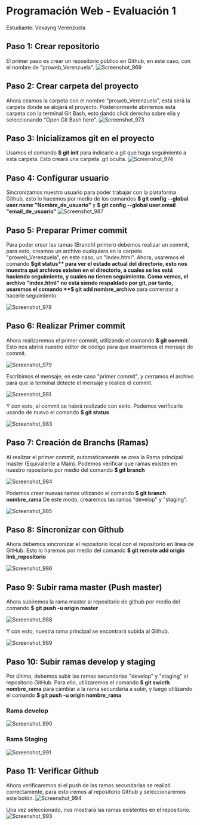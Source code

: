 # Programación Web - Evaluación 1

Estudiante: Vexayng Verenzuela

## Paso 1: Crear repositorio

El primer paso es crear un repositorio público en Github, en este caso, con el nombre de "proweb_Verenzuela".
![Screenshot_969](https://github.com/user-attachments/assets/db966809-c357-4303-859b-27fb98b76a44)

## Paso 2: Crear carpeta del proyecto

Ahora ceamos la carpeta con el nombre "proweb_Verenzuela", está será la carpeta donde se alojará el proyecto.
Posteriormente abriremos esta carpeta con la terminal Git Bash, esto dando click derecho sobre ella y seleccionando "Open Git Bash here".
![Screenshot_973](https://github.com/user-attachments/assets/32f1ee42-ae9c-406e-8a69-7529553e8e54)

## Paso 3: Inicializamos git en el proyecto

Usamos el comando **$ git init** para indicarle a git que haga seguimiento a esta carpeta. Esto creará una carpeta .git oculta.
![Screenshot_974](https://github.com/user-attachments/assets/b0340245-f93a-4a21-b1a1-7d47b1d544dd)

## Paso 4: Configurar usuario

Sincronizamos nuestro usuario para poder trabajar con la plataforma Github, esto lo hacemos por medio de los comandos
**$ git config --global user.name "Nombre_de_usuario"** y **$ git config --global user.email "email_de_usuario"**
![Screenshot_987](https://github.com/user-attachments/assets/b914192b-ed11-4f7a-9596-146b39cdcd79)

## Paso 5: Preparar Primer commit

Para poder crear las ramas (Branch) primero debemos realizar un commit, para esto, creamos un archivo cualquiera en la carpeta "proweb_Verenzuela", en este caso, un "index.html".
Ahora, usaremos el comando **$git status** para ver el estado actual del directorio, esto nos muestra qué archivos existen en el directorio, a cuales se les está haciendo seguimiento, y cuales no tienen seguimiento. Como vemos, el archivo "index.html" no está siendo respaldado por git, por tanto, usaremos el comando **$ git add nombre_archivo** para comenzar a hacerle seguimiento.

![Screenshot_978](https://github.com/user-attachments/assets/8b83d650-cfb5-45e5-ac03-b1cb861ca0ad)

## Paso 6: Realizar Primer commit

Ahora realizaremos el primer commit, utilizando el comando **$ git commit**.
Esto nos abrirá nuestro editor de código para que insertemos el mensaje de commit.

![Screenshot_979](https://github.com/user-attachments/assets/cd936781-fbe4-4401-a89e-d9479673ab1f)

Escribimos el mensaje, en este caso "primer commit", y cerramos el archivo para que la terminal detecte el mensaje y realice el commit.

![Screenshot_981](https://github.com/user-attachments/assets/d569a19a-4a55-45b7-b721-936bb6d4852c)

Y con esto, el commit se habrá realizado con exito. Podemos verificarlo usando de nuevo el comando **$ git status**

![Screenshot_983](https://github.com/user-attachments/assets/645bdd6c-b9c0-4ea4-abb0-952d6bdffc65)

## Paso 7: Creación de Branchs (Ramas)

Al realizar el primer commit, automaticamente se crea la Rama principal master (Equivalente a Main).
Podemos verificar que ramas existen en nuestro repositorio por medio del comando **$ git branch**

![Screenshot_984](https://github.com/user-attachments/assets/d6a2ff26-4db5-47b0-bbd6-74414b761d65)

Podemos crear nuevas ramas utlizando el comando **$ git branch nombre_rama**
De este modo, crearemos las ramas "develop" y "staging".

![Screenshot_985](https://github.com/user-attachments/assets/28b62f2e-6175-480a-ba78-81bb4bcaf4ea)

## Paso 8: Sincronizar con Github

Ahora debemos sincronizar el repositorio local con el repositorio en línea de GitHub.
Esto lo haremos por medio del comando **$ git remote add origin link_repositorio**

![Screenshot_986](https://github.com/user-attachments/assets/3d18e1c8-0c0b-4c61-8405-72e00ecf1af7)

## Paso 9: Subir rama master (Push master)

Ahora subiremos la rama master al repositorio de github por medio del comando **$ git push -u origin master**

![Screenshot_988](https://github.com/user-attachments/assets/ede6307b-4f12-4f1d-ab4f-7399fcd750f7)

Y con esto, nuestra rama principal se encontrará subida al Github.

![Screenshot_989](https://github.com/user-attachments/assets/8cc2ccf0-12d2-409c-8905-2e26e1b7e0af)

## Paso 10: Subir ramas develop y staging

Por último, debemos subir las ramas secundarias "develop" y "staging" al repositorio GitHub.
Para ello, utilizaremos el comando **$ git swicth nombre_rama** para cambiar a la rama secundaria a subir, y luego utilizando el comando **$ git push -u origin nombre_rama**

### Rama develop
![Screenshot_990](https://github.com/user-attachments/assets/d6ef6c39-e50e-4b8b-bb4b-e0fbcfe78c93)

### Rama Staging
![Screenshot_991](https://github.com/user-attachments/assets/a374b64a-cb0a-49dd-b97f-86ce1e0c5937)

## Paso 11: Verificar Github

Ahora verificaremos si el push de las ramas secundarias se realizó correctamente, para esto iremos al repositorio Github y seleccionaremos este botón.
![Screenshot_994](https://github.com/user-attachments/assets/7e5c2d21-8558-47d8-975d-f77f3e89ae77)

Una vez seleccionado, nos mostrará las ramas existentes en el repositorio.
![Screenshot_993](https://github.com/user-attachments/assets/627d727a-65cd-4fd1-b188-44179d3fbc1d)
